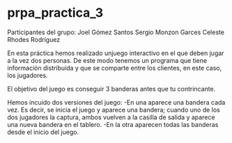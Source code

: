 # prpa_practica_3

Participantes del grupo:
Joel Gómez Santos
Sergio Monzon Garces
Celeste Rhodes Rodríguez

En esta práctica hemos realizado unjuego interactivo en el que deben jugar a la vez dos personas. De este modo tenemos un programa que tiene información distribuida y que se comparte entre los clientes, en este caso, los jugadores.

El objetivo del juego es conseguir 3 banderas antes que tu contrincante.

Hemos incuido dos versiones del juego:
-En una aparece una bandera cada vez. Es decir, se inicia el juego y aparece una bandera; cuando uno de los dos jugadores la captura, ambos vuelven a la casilla de salida y aparece una nueva bandera en el tablero.
-En la otra aparecen todas las banderas desde el inicio del juego.
